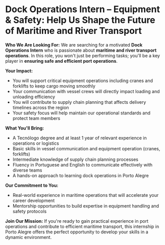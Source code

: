 # Dock Operations Intern – Equipment & Safety: Help Us Shape the Future of Maritime and River Transport

**Who We Are Looking For:**
We are searching for a motivated **Dock Operations Intern** who is passionate about **maritime and river transport operations**. In this role, you won't just be performing tasks; you'll be a key player in **ensuring safe and efficient port operations**.

**Your Impact:**
- You will support critical equipment operations including cranes and forklifts to keep cargo moving smoothly
- Your communication with vessel crews will directly impact loading and unloading efficiency
- You will contribute to supply chain planning that affects delivery timelines across the region
- Your safety focus will help maintain our operational standards and protect team members

**What You'll Bring:**
- A Tecnólogo degree and at least 1 year of relevant experience in operations or logistics
- Basic skills in vessel communication and equipment operation (cranes, forklifts)
- Intermediate knowledge of supply chain planning processes
- Fluency in Portuguese and English to communicate effectively with diverse teams
- A hands-on approach to learning dock operations in Porto Alegre

**Our Commitment to You:**
- Real-world experience in maritime operations that will accelerate your career development
- Mentorship opportunities to build expertise in equipment handling and safety protocols

**Join Our Mission:**
If you're ready to gain practical experience in port operations and contribute to efficient maritime transport, this internship in Porto Alegre offers the perfect opportunity to develop your skills in a dynamic environment.
